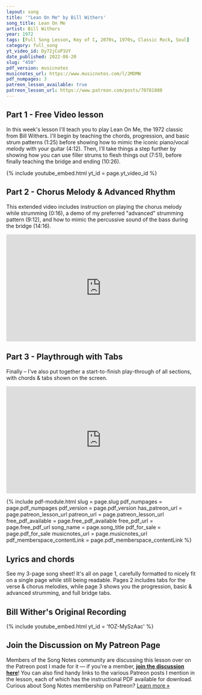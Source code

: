 ```yaml
---
layout: song
title: '"Lean On Me" by Bill Withers'
song_title: Lean On Me
artist: Bill Withers
year: 1972
tags: [Full Song Lesson, Key of C, 2070s, 1970s, Classic Rock, Soul]
category: full_song
yt_video_id: Dy72jCoP1UY
date_published: 2022-08-20
slug: "450"
pdf_version: musicnotes
musicnotes_url: https://www.musicnotes.com/l/2MDMW
pdf_numpages: 3
patreon_lesson_available: true
patreon_lesson_url: https://www.patreon.com/posts/70781880
---
```


## Part 1 - Free Video lesson

In this week's lesson I'll teach you to play Lean On Me, the 1972 classic from Bill Withers. I'll begin by teaching the chords, progression, and basic strum patterns (1:25) before showing how to mimic the iconic piano/vocal melody with your guitar (4:12). Then, I'll take things a step further by showing how you can use filler strums to flesh things out (7:51), before finally teaching the bridge and ending (10:26).

{% include youtube_embed.html yt_id = page.yt_video_id %}

## Part 2 - Chorus Melody & Advanced Rhythm

This extended video includes instruction on playing the chorus melody while strumming (0:16), a demo of my preferred "advanced" strumming pattern (9:12), and how to mimic the percussive sound of the bass during the bridge (14:16).

<div style="padding:56.25% 0 0 0;position:relative;"><iframe src="https://player.vimeo.com/video/741309803?h=a0a3c13a62&amp;badge=0&amp;autopause=0&amp;player_id=0&amp;app_id=58479" frameborder="0" allow="autoplay; fullscreen; picture-in-picture" allowfullscreen style="position:absolute;top:0;left:0;width:100%;height:100%;" title="#450 &amp;bull; Lean On Me &amp;bull;&amp;nbsp;Extended Lesson"></iframe></div><script src="https://player.vimeo.com/api/player.js"></script>

## Part 3 - Playthrough with Tabs

Finally – I've also put together a start-to-finish play-through of all sections, with chords & tabs shown on the screen.

<div style="padding:56.25% 0 0 0;position:relative;"><iframe src="https://player.vimeo.com/video/741310167?h=557ddf3a87&amp;badge=0&amp;autopause=0&amp;player_id=0&amp;app_id=58479" frameborder="0" allow="autoplay; fullscreen; picture-in-picture" allowfullscreen style="position:absolute;top:0;left:0;width:100%;height:100%;" title="#450 &amp;bull; Lean On Me &amp;bull; Playthrough"></iframe></div><script src="https://player.vimeo.com/api/player.js"></script>


{% include pdf-module.html slug = page.slug pdf_numpages = page.pdf_numpages pdf_version = page.pdf_version has_patreon_url = page.patreon_lesson_url patreon_url = page.patreon_lesson_url free_pdf_available = page.free_pdf_available free_pdf_url = page.free_pdf_url song_name = page.song_title pdf_for_sale = page.pdf_for_sale musicnotes_url = page.musicnotes_url pdf_memberspace_contentLink = page.pdf_memberspace_contentLink %}


## Lyrics and chords

See my 3-page song sheet! It's all on page 1, carefully formatted to nicely fit on a single page while still being readable. Pages 2 includes tabs for the verse & chorus melodies, while page 3 shows you the progression, basic & advanced strumming, and full bridge tabs.

## Bill Wither's Original Recording

{% include youtube_embed.html yt_id = 'fOZ-MySzAac' %}

<!-- https://www.youtube.com/watch?v=K3QDDlWmR9Q -->

## Join the Discussion on My Patreon Page

Members of the Song Notes community are discussing this lesson over on the Patreon post I made for it — if you're a member, **[join the discussion here]({{page.patreon_lesson_url}})**! You can also find handy links to the various Patreon posts I mention in the lesson, each of which has the instructional PDF available for download. Curious about Song Notes membership on Patreon? [Learn more »](/join)

<br />
